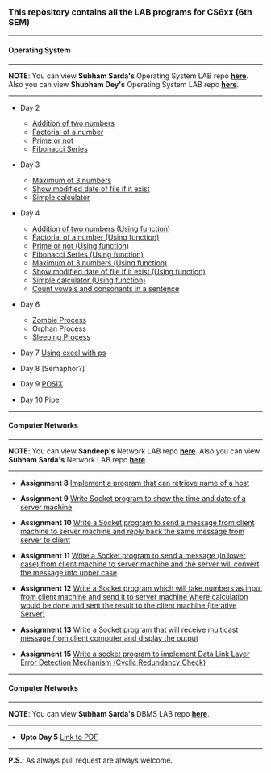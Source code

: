 ### This repository contains all the LAB programs for CS6xx (6th SEM)

***

#### Operating System

***

**NOTE**: 	You can view **Subham Sarda's** Operating System LAB repo **[here](https://github.com/Shubh96/CSE_Sem_6)**.
			Also you can view **Shubham Dey's** Operating System LAB repo **[here](https://github.com/ShubhamDey/OS-6th-Sem-Programs)**.

***

* Day 2

	* [Addition of two numbers](https://github.com/Dibakarroy1997/CS6xx/blob/master/%5BCS693%5D%20Operating%20System/Bash%20Program/Day_2_1_addNumbers.sh)
	* [Factorial of a number](https://github.com/Dibakarroy1997/CS6xx/blob/master/%5BCS693%5D%20Operating%20System/Bash%20Program/Day_2_2_factorial.sh)
	* [Prime or not](https://github.com/Dibakarroy1997/CS6xx/blob/master/%5BCS693%5D%20Operating%20System/Bash%20Program/Day_2_3_prime.sh)
	* [Fibonacci Series](https://github.com/Dibakarroy1997/CS6xx/blob/master/%5BCS693%5D%20Operating%20System/Bash%20Program/Day_2_4_fibonacci.sh)

* Day 3
	* [Maximum of 3 numbers](https://github.com/Dibakarroy1997/CS6xx/blob/master/%5BCS693%5D%20Operating%20System/Bash%20Program/Day_3_1_maxNum.sh)
	* [Show modified date of file if it exist](https://github.com/Dibakarroy1997/CS6xx/blob/master/%5BCS693%5D%20Operating%20System/Bash%20Program/Day_3_2_accessAndDisplayLastModified.sh)
	* [Simple calculator](https://github.com/Dibakarroy1997/CS6xx/blob/master/%5BCS693%5D%20Operating%20System/Bash%20Program/Day_3_3_calculator.sh)

* Day 4
	* [Addition of two numbers (Using function)](https://github.com/Dibakarroy1997/CS6xx/blob/master/%5BCS693%5D%20Operating%20System/Bash%20Program/Day_4_1_1_addNumbers.sh)
	* [Factorial of a number (Using function)](https://github.com/Dibakarroy1997/CS6xx/blob/master/%5BCS693%5D%20Operating%20System/Bash%20Program/Day_4_1_2_factorial.sh)
	* [Prime or not (Using function)](https://github.com/Dibakarroy1997/CS6xx/blob/master/%5BCS693%5D%20Operating%20System/Bash%20Program/Day_4_1_3_prime.sh)
	* [Fibonacci Series (Using function)](https://github.com/Dibakarroy1997/CS6xx/blob/master/%5BCS693%5D%20Operating%20System/Bash%20Program/Day_4_1_4_fibonacci.sh)
	* [Maximum of 3 numbers (Using function)](https://github.com/Dibakarroy1997/CS6xx/blob/master/%5BCS693%5D%20Operating%20System/Bash%20Program/Day_4_1_5_maxNum.sh)
	* [Show modified date of file if it exist (Using function)](https://github.com/Dibakarroy1997/CS6xx/blob/master/%5BCS693%5D%20Operating%20System/Bash%20Program/Day_4_1_6_accessAndDisplayLastModified.sh)
	* [Simple calculator (Using function)](https://github.com/Dibakarroy1997/CS6xx/blob/master/%5BCS693%5D%20Operating%20System/Bash%20Program/Day_4_1_7_calculator.sh)
	* [Count vowels and consonants in a sentence](https://github.com/Dibakarroy1997/CS6xx/blob/master/%5BCS693%5D%20Operating%20System/Bash%20Program/Day_4_2_countVowelsAndConsonants.sh)

* Day 6
	* [Zombie Process](https://github.com/Dibakarroy1997/CS6xx/blob/master/%5BCS693%5D%20Operating%20System/C%20Program/Day_6_1_Zombie_process.c)
	* [Orphan Process](https://github.com/Dibakarroy1997/CS6xx/blob/master/%5BCS693%5D%20Operating%20System/C%20Program/Day_6_2_Orphan_process.c)
	* [Sleeping Process](https://github.com/Dibakarroy1997/CS6xx/blob/master/%5BCS693%5D%20Operating%20System/C%20Program/Day_6_3_Sleeping_process.c)

* Day 7 [Using execl with ps](https://github.com/Dibakarroy1997/CS6xx/blob/master/%5BCS693%5D%20Operating%20System/C%20Program/Day_7_exec.c)

* Day 8 [Semaphor?]

* Day 9 [POSIX](https://github.com/Dibakarroy1997/CS6xx/blob/master/%5BCS693%5D%20Operating%20System/C%20Program/Day_9_POSIX_thread.c)

* Day 10 [Pipe](https://github.com/Dibakarroy1997/CS6xx/blob/master/%5BCS693%5D%20Operating%20System/C%20Program/Day_10_pipe.c)

***

#### Computer Networks

***

**NOTE**: 	You can view **Sandeep's** Network LAB repo **[here](https://github.com/sandyjswl/CS-692)**.
			Also you can view **Subham Sarda's** Network LAB repo **[here](https://github.com/Shubh96/CSE_Sem_6)**.

***

* **Assignment 8** [Implement a program that can retrieve name of a host](https://github.com/Dibakarroy1997/CS6xx/blob/master/%5BCS692%5D%20Computer%20Network/ShowHostName.java)

* **Assignment 9** [Write Socket program to show the time and date of a server machine](https://github.com/Dibakarroy1997/CS6xx/tree/master/%5BCS692%5D%20Computer%20Network/Socket/Date%20and%20Time)

* **Assignment 10** [Write a Socket program to send a message from client machine to server machine and reply back the same message from server to client](https://github.com/Dibakarroy1997/CS6xx/tree/master/%5BCS692%5D%20Computer%20Network/Socket/Multicast)

* **Assignment 11** [Write a Socket program to send a message (in lower case) from client machine to server machine and the server will convert the message into upper case](https://github.com/Dibakarroy1997/CS6xx/tree/master/%5BCS692%5D%20Computer%20Network/Socket/LowerCase%20To%20UpperCase)

* **Assignment 12** [Write a Socket program which will take numbers as input from client machine and send it to server machine where calculation would be done and sent the result to the client machine (Iterative Server)](https://github.com/Dibakarroy1997/CS6xx/tree/master/%5BCS692%5D%20Computer%20Network/Socket/Calculation)

* **Assignment 13** [Write a Socket program that will receive multicast message from client computer and display the output](https://github.com/Dibakarroy1997/CS6xx/tree/master/%5BCS692%5D%20Computer%20Network/Socket/Multicast)

* **Assignment 15** [Write a socket program to implement Data Link Layer Error Detection Mechanism (Cyclic Redundancy Check)](https://github.com/Dibakarroy1997/CS6xx/tree/master/%5BCS692%5D%20Computer%20Network/CRC)

***

#### Computer Networks

***

**NOTE**: 	You can view **Subham Sarda's** DBMS LAB repo **[here](https://github.com/Shubh96/CSE_Sem_6)**.

***

* **Upto Day 5** [Link to PDF](https://github.com/Dibakarroy1997/CS6xx/blob/master/%5BCS691%5D%20Database%20Management%20System/DBMS%20LAB%20Upto%20Day%205.pdf)

***

**P.S.**: As always pull request are always welcome.
